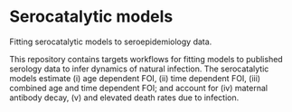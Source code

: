 # Serocatalytic models

Fitting serocatalytic models to seroepidemiology data.

This repository contains targets workflows for fitting models to published serology data to infer dynamics of natural infection. 
The serocatalytic models estimate (i) age dependent FOI, (ii) time dependent FOI, (iii) combined age and time dependent FOI; and account for (iv) maternal antibody decay, (v) and elevated death rates due to infection.
